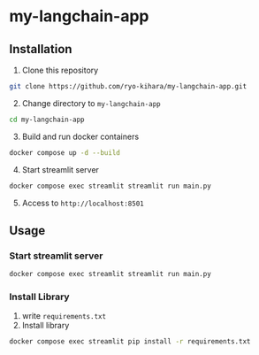 # my-langchain-app

## Installation

1. Clone this repository

```bash
git clone https://github.com/ryo-kihara/my-langchain-app.git
```

2. Change directory to `my-langchain-app`

```bash
cd my-langchain-app
```

3. Build and run docker containers

```bash
docker compose up -d --build
```

4. Start streamlit server
```bash
docker compose exec streamlit streamlit run main.py
```

5. Access to `http://localhost:8501`

## Usage

### Start streamlit server

```bash
docker compose exec streamlit streamlit run main.py
```

### Install Library

1. write `requirements.txt`
2. Install library

```bash
docker compose exec streamlit pip install -r requirements.txt
```
